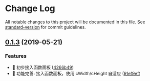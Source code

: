 # Change Log

All notable changes to this project will be documented in this file. See [standard-version](https://github.com/conventional-changelog/standard-version) for commit guidelines.

## [0.1.3](https://github.com/one-gourd/ide-switch-panel/compare/v0.1.2...v0.1.3) (2019-05-21)


### Features

* 🎸 初步接入函数面板 ([4266b49](https://github.com/one-gourd/ide-switch-panel/commit/4266b49))
* 🎸 功能完善: 接入函数面板，使用 cWidth/cHeight 自适应 ([91ef9ef](https://github.com/one-gourd/ide-switch-panel/commit/91ef9ef))
